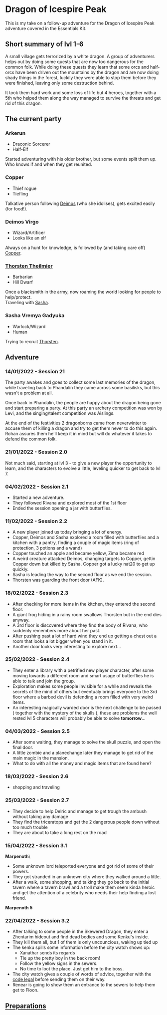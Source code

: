 # Dragon of Icespire Peak
This is my take on a follow-up adventure for the Dragon of Icespire Peak adventure covered in the Essentials Kit.

## Short summary of lvl 1-6
A small village gets terrorized by a white dragon. A group of adventurers helps out by doing some quests that are now too dangerous for the common folk.
While doing these quests they learn that some orcs and half-orcs have been driven out the mountains by the dragon and are now doing shady things in the forest, luckily they were able to stop them before they were finished, leaving only some destruction behind.

It took them hard work and some loss of life but 4 heroes, together with a 5th who helped them along the way managed to survive the threats and get rid of this dragon.

## The current party
### Arkerun
* Draconic Sorcerer
* Half-Elf

Started adventuring with his older brother, but some events split them up. Who knows if and when they get reunited.

### Copper
* Thief rogue
* Tiefling

Talkative person following [Deimos](#deimos-virgo) (who she idolises), gets excited easily (for food!).

### Deimos Virgo
* Wizard/Artificer
* Looks like an elf

Always on a hunt for knowledge, is followed by (and taking care off) [Copper](#copper).

### [Thorsten Theilmier](players%20notes/Thorsten%20Theilmier.md)
* Barbarian
* Hill Dwarf

Once a blacksmith in the army, now roaming the world looking for people to help/protect.\
Traveling with [Sasha](#sasha-vermya-gadyuka).

### Sasha Vremya Gadyuka
* Warlock/Wizard
* Human

Trying to recruit [Thorsten](#thorsten-theilmier).

## Adventure
### 14/01/2022 - Session 21
The party awakes and goes to collect some last memories of the dragon, while traveling back to Phandalin they came across some basilisks, but this wasn't a problem at all.

Once back in Phandalin, the people are happy about the dragon being gone and start preparing a party. At this party an archery competition was won by Levi, and the singing/talent competition was Aislings.

At the end of the festivities 2 dragonborns came from neverwinter to accuse them of killing a dragon and try to get them never to do this again. Rohan assures them he'll keep it in mind but will do whatever it takes to defend the common folk.


### 21/01/2022 - Session 2.0
Not much said, starting at lvl 3 - to give a new player the opportunity to learn, and the characters to evolve a little, leveling quicker to get back to lvl 7.

### 04/02/2022 - Session 2.1
* Started a new adventure.
* They followed Rivana and explored most of the 1st floor
* Ended the session opening a jar with butterflies.

### 11/02/2022 - Session 2.2
* A new player joined us today bringing a lot of energy.
* Copper, Deimos and Sasha explored a room filled with butterflies and a kitchen with a pantry, finding a couple of magic items (ring of protection, 3 potions and a wand)
* Copper touched an apple and became yellow, Zima became red
* A weird creature attacked Deimos, changing targets to Copper, gettin Copper down but killed by Sasha. Copper got a lucky nat20 to get up quickly.
* Sasha is leading the way to the second floor as we end the session.
* Thorsten was guarding the front door (AFK).

### 18/02/2022 - Session 2.3
* After checking for more items in the kitchen, they entered the second floor.
* A giant frog hiding in a rainy room swallows Thorsten but in the end dies anyway.
* A 3rd floor is discovered where they find the body of Rivana, who suddenly remembers more about her past.
* After pushing past a lot of hard wind they end up getting a chest out a room that looks a lot bigger when you stand in it.
* Another door looks very interesting to explore next...

### 25/02/2022 - Session 2.4
* They enter a library with a petrified new player character, after some moving towards a different room and smart usage of butterflies he is able to talk and join the group.
* Exploration makes some people invisible for a while and reveals the secrets of the mind of others but eventualy brings everyone to the 3rd floor where a barbed devil is defending a room filled with very weird items.
* An interesting magically warded door is the next challenge to be passed ( together with the mystery of the skulls ), these are problems the well rested lvl 5 characters will probably be able to solve **tomorrow**...

### 04/03/2022 - Session 2.5
* After some waiting, they manage to solve the skull puzzle, and open the final door.
* A little zombie and a planechange later they manage to get rid of the main magic in the mansion.
* What to do with all the money and magic items that are found here?

### 18/03/2022 - Session 2.6
* shopping and traveling

### 25/03/2022 - Session 2.7
* They decide to help Delric and manage to get trough the ambush without taking any damage
* They find the triceratops and get the 2 dangerous people down without too much trouble
* They are about to take a long rest on the road

### 15/04/2022 - Session 3.1
**Marpenoth**\
* Some unknown lord teleported everyone and got rid of some of their powers.
* They got stranded in an unknown city where they walked around a little.
* After a walk, some shopping, and talking they go back to the initial tavern where a tavern brawl and a troll make them seem kinda  heroic and get the attention of a celebrity who needs their help finding a lost friend.

**Marpenoth 5**

### 22/04/2022 - Session 3.2
* After talking to some people in the Skewered Dragon, they enter a Zhentarim hideout and find dead bodies and some Kenku's inside.
* They kill them all, but 1 of them is only uncouncious, waking up tied up
* The kenku spills some information before the city watch shows up:
  * Xanathar sends its regards
  * Tie up the pretty boy in the back room!
  * Follow the yellow signs in the sewers.
  * No time to loot the place. Just get him to the boss.
* The city watch gives a couple of words of advice, together with the [code legal](handouts/Code%20Legal) before sending them on their way.
* Renear is going to show them an entrance to the sewers to help them get to Floon.




## [Preparations](secrets/Preparations%20home)


